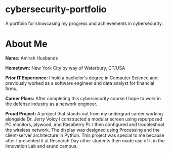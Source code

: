 # cybersecurity-portfolio
A portfolio for showcasing my progress and achievements in cybersecurity.

# About Me

**Name:** Amirah Husbands

**Hometown:** New York City by way of Waterbury, CT/USA

**Prior IT Experience:** I hold a bachelor's degree in Computer Science and previously worked as a software engineer and data analyst for financial firms.

**Career Plans:** After completing this cybersecurity course I hope to work in the defense industry as a network engineer.

**Proud Project:** A project that stands out from my undergrad career working alongside Dr. Jerry Volcy I constructed a modular screen using repurposed PC monitors, plywood, and Raspberry Pi. I then configured and troubleshoot the wireless network. The display was designed using Processing and the client-server architecture in Python. This project was special to me because after I presented it at Research Day other students then made use of it in the Innovation Lab and arund campus.


